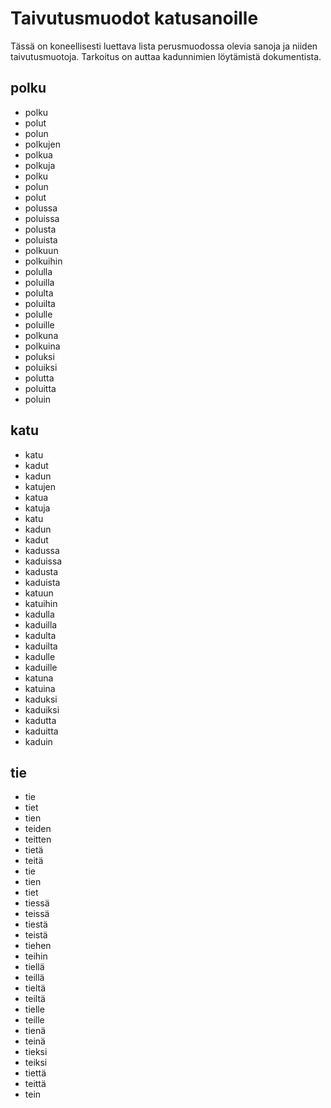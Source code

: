 <!--- -*- mode: markdown -*- -->

# Taivutusmuodot katusanoille

Tässä on koneellisesti luettava lista perusmuodossa olevia sanoja ja
niiden taivutusmuotoja. Tarkoitus on auttaa kadunnimien löytämistä
dokumentista.

## polku

- polku
- polut
- polun
- polkujen
- polkua
- polkuja
- polku
- polun
- polut
- polussa
- poluissa
- polusta
- poluista
- polkuun
- polkuihin
- polulla
- poluilla
- polulta
- poluilta
- polulle
- poluille
- polkuna
- polkuina
- poluksi
- poluiksi
- polutta
- poluitta
- poluin

## katu

- katu
- kadut
- kadun
- katujen
- katua
- katuja
- katu
- kadun
- kadut
- kadussa
- kaduissa
- kadusta
- kaduista
- katuun
- katuihin
- kadulla
- kaduilla
- kadulta
- kaduilta
- kadulle
- kaduille
- katuna
- katuina
- kaduksi
- kaduiksi
- kadutta
- kaduitta
- kaduin

## tie

- tie
- tiet
- tien
- teiden
- teitten
- tietä
- teitä
- tie
- tien
- tiet
- tiessä
- teissä
- tiestä
- teistä
- tiehen
- teihin
- tiellä
- teillä
- tieltä
- teiltä
- tielle
- teille
- tienä
- teinä
- tieksi
- teiksi
- tiettä
- teittä
- tein
